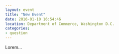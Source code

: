 ```yaml
---
layout: event
title: "New Event"
date: 2016-01-10 16:54:46
location: Department of Commerce, Washington D.C.
categories:
- question
---
```


Lorem...
